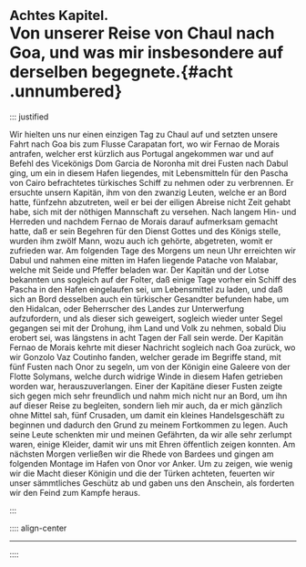 # <small>Achtes Kapitel.</small><br />Von unserer Reise von Chaul nach Goa, und was mir insbesondere auf derselben begegnete.{#acht .unnumbered}

::: justified

Wir hielten uns nur einen einzigen Tag zu Chaul auf und setzten unsere Fahrt
nach Goa bis zum Flusse Carapatan fort, wo wir Fernao de Morais antrafen,
welcher erst kürzlich aus Portugal angekommen war und auf Befehl des Vicekönigs
Dom Garcia de Noronha mit drei Fusten nach Dabul ging, um ein in diesem Hafen
liegendes, mit Lebensmitteln für den Pascha von Cairo befrachtetes türkisches
Schiff zu nehmen oder zu verbrennen. Er ersuchte unsern Kapitän, ihm von den
zwanzig Leuten, welche er an Bord hatte, fünfzehn abzutreten, weil er bei der
eiligen Abreise nicht Zeit gehabt habe, sich mit der nöthigen Mannschaft zu
versehen. Nach langem Hin- und Herreden und nachdem Fernao de Morais darauf
aufmerksam gemacht hatte, daß er sein Begehren für den Dienst Gottes und des
Königs stelle, wurden ihm zwölf Mann, wozu auch ich gehörte, abgetreten, womit
er zufrieden war. Am folgenden Tage des Morgens um neun Uhr erreichten wir Dabul
und nahmen eine mitten im Hafen liegende Patache von Malabar, welche mit Seide
und Pfeffer beladen war. Der Kapitän und der Lotse bekannten uns sogleich auf
der Folter, daß einige Tage vorher ein Schiff des Pascha in den Hafen
eingelaufen sei, um Lebensmittel zu laden, und daß sich an Bord desselben auch
ein türkischer Gesandter befunden habe, um den Hidalcan, oder Beherrscher des
Landes zur Unterwerfung aufzufordern, und als dieser sich geweigert, sogleich
wieder unter Segel gegangen sei mit der Drohung, ihm Land und Volk zu nehmen,
sobald Diu erobert sei, was längstens in acht Tagen der Fall sein werde. Der
Kapitän Fernao de Morais kehrte mit dieser Nachricht sogleich nach Goa zurück,
wo wir Gonzolo Vaz Coutinho fanden, welcher gerade im Begriffe stand, mit fünf
Fusten nach Onor zu segeln, um von der Königin eine Galeere von der Flotte
Solymans, welche durch widrige Winde in diesem Hafen getrieben worden war,
herauszuverlangen. Einer der Kapitäne dieser Fusten zeigte sich gegen mich sehr
freundlich und nahm mich nicht nur an Bord, um ihn auf dieser Reise zu
begleiten, sondern lieh mir auch, da er mich gänzlich ohne Mittel sah, fünf
Crusaden, um damit ein kleines Handelsgeschäft zu beginnen und dadurch den Grund
zu meinem Fortkommen zu legen. Auch seine Leute schenkten mir und meinen
Gefährten, da wir alle sehr zerlumpt waren, einige Kleider, damit wir uns mit
Ehren öffentlich zeigen konnten. Am nächsten Morgen verließen wir die Rhede von
Bardees und gingen am folgenden Montage im Hafen von Onor vor Anker. Um zu
zeigen, wie wenig wir die Macht dieser Königin und die der Türken achteten,
feuerten wir unser sämmtliches Geschütz ab und gaben uns den Anschein, als
forderten wir den Feind zum Kampfe heraus. 

:::

:::: align-center
****
::::
